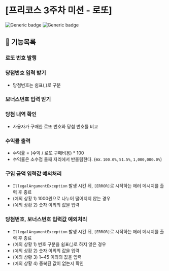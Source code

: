 # [프리코스 3주차 미션 - 로또]

![Generic badge](https://img.shields.io/badge/precourse-Kotlin-purple.svg)
![Generic badge](https://img.shields.io/badge/precourse-week3-red.svg)

## 📜 기능목록
### 로또 번호 발행
### 당첨번호 입력 받기
- 당첨번호는 쉼표(,)로 구분

### 보너스번호 입력 받기
### 당첨 내역 확인
- 사용자가 구매한 로또 번호와 당첨 번호를 비교

### 수익률 출력
- 수익률 = (수익 / 로또 구매비용) * 100
- 수익률은 소수점 둘째 자리에서 반올림한다. (ex. `100.0%`, `51.5%`, `1,000,000.0%`)

### 구입 금액 입력값 예외처리
- `IllegalArgumentException` 발생 시킨 뒤, `[ERROR]`로 시작하는 에러 메시지를 출력 후 종료
- (예외 상황 1) 1000원으로 나누어 떨어지지 않는 경우
- (예외 상황 2) 숫자 이외의 값을 입력

### 당첨번호, 보너스번호 입력값 예외처리
- `IllegalArgumentException` 발생 시킨 뒤, `[ERROR]`로 시작하는 에러 메시지를 출력 후 종료
- (예외 상황 1) 번호 구분을 쉼표(,)로 하지 않은 경우
- (예외 상황 2) 숫자 이외의 값을 입력
- (예외 상황 3) 1~45 이외의 값을 입력
- (예외 상황 4) 중복된 값이 없는지 확인